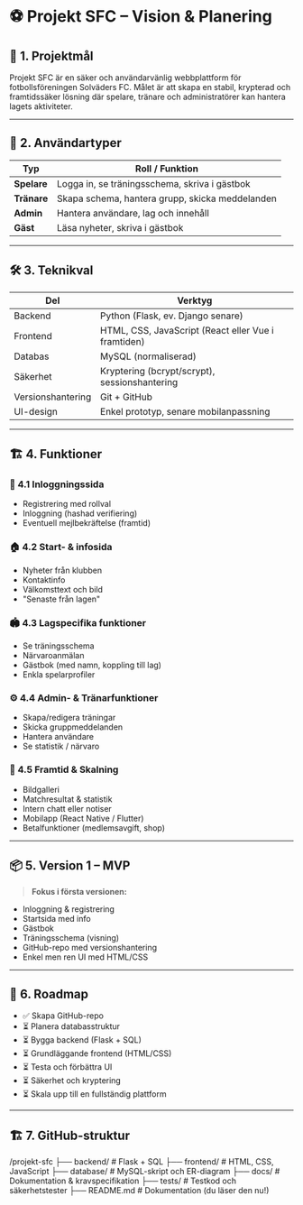 # ⚽ Projekt SFC – Vision & Planering

## 🎯 1. Projektmål
Projekt SFC är en säker och användarvänlig webbplattform för fotbollsföreningen Solväders FC. Målet är att skapa en stabil, krypterad och framtidssäker lösning där spelare, tränare och administratörer kan hantera lagets aktiviteter.

---

## 👥 2. Användartyper
| Typ        | Roll / Funktion |
|------------|----------------|
| **Spelare** | Logga in, se träningsschema, skriva i gästbok |
| **Tränare** | Skapa schema, hantera grupp, skicka meddelanden |
| **Admin**   | Hantera användare, lag och innehåll |
| **Gäst**    | Läsa nyheter, skriva i gästbok |

---

## 🛠 3. Teknikval
| Del       | Verktyg |
|-----------|--------|
| Backend  | Python (Flask, ev. Django senare) |
| Frontend | HTML, CSS, JavaScript (React eller Vue i framtiden) |
| Databas  | MySQL (normaliserad) |
| Säkerhet | Kryptering (bcrypt/scrypt), sessionshantering |
| Versionshantering | Git + GitHub |
| UI-design | Enkel prototyp, senare mobilanpassning |

---

## 🏗 4. Funktioner

### 🔐 4.1 Inloggningssida
- Registrering med rollval
- Inloggning (hashad verifiering)
- Eventuell mejlbekräftelse (framtid)

### 🏠 4.2 Start- & infosida
- Nyheter från klubben
- Kontaktinfo
- Välkomsttext och bild
- "Senaste från lagen"

### 🏟️ 4.3 Lagspecifika funktioner
- Se träningsschema
- Närvaroanmälan
- Gästbok (med namn, koppling till lag)
- Enkla spelarprofiler

### ⚙️ 4.4 Admin- & Tränarfunktioner
- Skapa/redigera träningar
- Skicka gruppmeddelanden
- Hantera användare
- Se statistik / närvaro

### 🚀 4.5 Framtid & Skalning
- Bildgalleri
- Matchresultat & statistik
- Intern chatt eller notiser
- Mobilapp (React Native / Flutter)
- Betalfunktioner (medlemsavgift, shop)

---

## 📦 5. Version 1 – MVP
> **Fokus i första versionen:**
- Inloggning & registrering
- Startsida med info
- Gästbok
- Träningsschema (visning)
- GitHub-repo med versionshantering
- Enkel men ren UI med HTML/CSS

---

## 🚀 6. Roadmap
- ✅ Skapa GitHub-repo
- ⏳ Planera databasstruktur
- ⏳ Bygga backend (Flask + SQL)
- ⏳ Grundläggande frontend (HTML/CSS)
- ⏳ Testa och förbättra UI
- ⏳ Säkerhet och kryptering
- ⏳ Skala upp till en fullständig plattform

---

## 🏗 7. GitHub-struktur
/projekt-sfc ├── backend/ # Flask + SQL ├── frontend/ # HTML, CSS, JavaScript ├── database/ # MySQL-skript och ER-diagram ├── docs/ # Dokumentation & kravspecifikation ├── tests/ # Testkod och säkerhetstester ├── README.md # Dokumentation (du läser den nu!)


